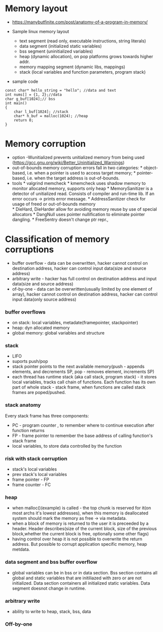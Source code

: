 # Memory layout
* https://manybutfinite.com/post/anatomy-of-a-program-in-memory/
* Sample linux memory layout
    * text segment (read only, executable instructions, string literals)
    * data segment (initialized static variables)
    * bss segment (uninitialized variables)
    * heap (dynamic allocation), on pop platforms grows towards higher addr.
    * memory mapping segment (dynamic libs, mappings)
    * stack (local variables and function parameters, program stack)
    
* sample code
```
const char* hello_string = "hello"; //data and text
int nums[] = {1, 2};//data
char g_buf[1024];// bss
int main()
{
    char l_buf[1024]; //stack
    char* h_buf = malloc(1024); //heap
    return 0;
}
```
# Memory corruption
* option -Wunitialized prevents unitialized memory from being used (https://gcc.gnu.org/wiki/Better_Uninitialized_Warnings)
* out-of-bounds memory corruption errors fall in two categories:
      * object-based, i.e. when a pointer is used to access target memory;
      * pointer-based, i.e. when the target address is out-of-bounds.
* tools
      * valgrind memcheck
      * kmemcheck uses shadow memory to monitor allocated memory, supports only heap
      * MemorySanitizer is a detector of unitialized read. Consists of compiler and run-time lib. If an error occurs -> prints error message. 
      * AddressSanitizer check for usage of freed or out-of-bounds memory  
      * DieHard, DieHarder allow for avoiding memory reuse by use of special allocators
      * DangNull uses pointer nullification to eliminate pointer dangling.
      * FreeSentry  doesn't change ptr repr., 
      
# Classification of memory corruptions
* buffer overflow - data can be overwritten, hacker cannot control on destination address, hacker can control input data(size and source address)
* arbitrary write - hacker has full control on destination address and input data(size and source address)
* of-by-one - data can be overwritten(usually limited by one element of array), hacker cannot control on destination address, hacker can control input data(only source address)
### buffer overflows
* on stack: local variables, metadate(framepointer, stackpointer)
* heap: dyn allocated memory
* global memory: global variables and structure

### stack
* LIFO
* suports push/pop
* stack pointer points to the next available memory(push - appends elements, and decrements SP, pop - removes element, increments SP)
* each thread has runtime stack (aka call stack, program stack) - it stores local variables, tracks  call chain of functions. Each function has its own part of whole stack - stack frame, when functions are called stack frames are poped/pushed.

### stack anatomy
Every stack frame has three components:
* PC - program counter , to remember where to continue execution after function returns
* FP - frame pointer to remember the base address of calling function's stack frame
* local variables, to store data controlled by the function
### risk with stack corruption
* stack's local variables
* prev stack's local variables
* frame pointer - FP
* frame counter - FC

### heap
* when malloc()(example) is called  - the top chunk is reserved for it(on most archs it's lowest addresses), when this memory is deallocated system should mark the memory as free -> via metadata. 
* when a block of memory is returned to the user it is preceeded by a header. Header describes(size of the current block, size of the previous block,whether the current block is free, optionally some other flags)
* having control over heap it is not possible to overwrite the return address. But possible to corrupt application specific memory, heap metdata. 

### data segment and bss buffer overflow
* global variables can be in bss or in data section. Bss section contains all global and static variables that are initiliazed with zero or are not initialized. Data section containers all initialized static variables. Data segment doesnot change in runtime. 

### arbitrary write
* ability to write to heap, stack, bss, data

### Off-by-one 
